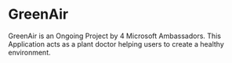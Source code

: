 # GreenAir
GreenAir is an Ongoing Project by 4 Microsoft Ambassadors.
This Application acts as a plant doctor helping users to create a healthy environment.
